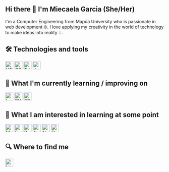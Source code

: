 ## Hi there 👋 I'm Miecaela Garcia (She/Her)

I'm a Computer Engineering from Mapúa University who is passionate in web development :globe_with_meridians:. I love applying my creativity in the world of technology to make ideas into reality :bulb:.

## 🛠  Technologies and tools

<img src="https://img.shields.io/badge/HTML5-E34F26?style=for-the-badge&logo=html5&logoColor=white" alt="HTML5 logo" title="HTML5" height="25" /> <img src="https://img.shields.io/badge/CSS3-1572B6?style=for-the-badge&logo=css3&logoColor=white" alt="CSS3 logo" title="CSS3" height="25" />
<img src="https://img.shields.io/badge/Tailwind_CSS-38B2AC?style=for-the-badge&logo=tailwind-css&logoColor=white" alt="Tailwind CSS logo" title="Tailwind CSS" height="25" />
<img src="https://img.shields.io/badge/JavaScript-F7DF1E?style=for-the-badge&logo=javascript&logoColor=black" alt="JavaScript logo" title="JavaScript" height="25" />
 
## :book: What I'm currently learning / improving on
<img src="https://img.shields.io/badge/Laravel-FF2D20?style=for-the-badge&logo=laravel&logoColor=white" alt="Laravel" title="Laravel" height="25" /> <img src="https://img.shields.io/badge/PHP-777BB4?style=for-the-badge&logo=php&logoColor=white" alt="PHP logo" title="PHP" height="25" />
<img src="https://img.shields.io/badge/SQLite-07405E?style=for-the-badge&logo=sqlite&logoColor=white" alt="SQlite logo" title="SQlite" height="25" />

## :eyes: What I am interested in learning at some point
<img src="https://img.shields.io/badge/MongoDB-4EA94B?style=for-the-badge&logo=mongodb&logoColor=white" alt="MongoDB logo" title="MongoDB" height="25" /> <img src="https://img.shields.io/badge/Express.js-404D59?style=for-the-badge" alt="ExpressJS logo" title="ExpressJS" height="25" />
<img src="https://img.shields.io/badge/React-20232A?style=for-the-badge&logo=react&logoColor=61DAFB" alt="React logo" title="React" height="25" />
<img src="https://img.shields.io/badge/Angular-DD0031?style=for-the-badge&logo=angular&logoColor=white" alt="Angular logo" title="Angular" height="25" />
<img src="https://img.shields.io/badge/Node.js-43853D?style=for-the-badge&logo=node.js&logoColor=white" alt="NodeJS logo" title="NodeJS" height="25" />
<img src="https://img.shields.io/badge/Flutter-02569B?style=for-the-badge&logo=flutter&logoColor=white" alt="Flutter logo" title="Flutter" height="25" />

## 🔍  Where to find me
[<img src="https://img.shields.io/badge/LinkedIn-0077B5?style=for-the-badge&logo=linkedin&logoColor=white" alt="LinkedIn logo" title="LinkedIn" height="25" />](https://www.linkedin.com/in/mvsgarcia/)
